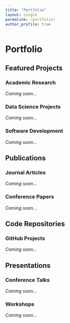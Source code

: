 ```yaml
---
title: "Portfolio"
layout: single
permalink: /portfolio/
author_profile: true
---
```


# Portfolio

## Featured Projects

### Academic Research

*Coming soon...*

### Data Science Projects

*Coming soon...*

### Software Development

*Coming soon...*

## Publications

### Journal Articles

*Coming soon...*

### Conference Papers

*Coming soon...*

## Code Repositories

### GitHub Projects

*Coming soon...*

## Presentations

### Conference Talks

*Coming soon...*

### Workshops

*Coming soon...*
